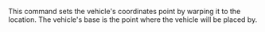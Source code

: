 This command sets the vehicle's coordinates point by warping it to the location. The vehicle's base is the point where the vehicle will be placed by.

